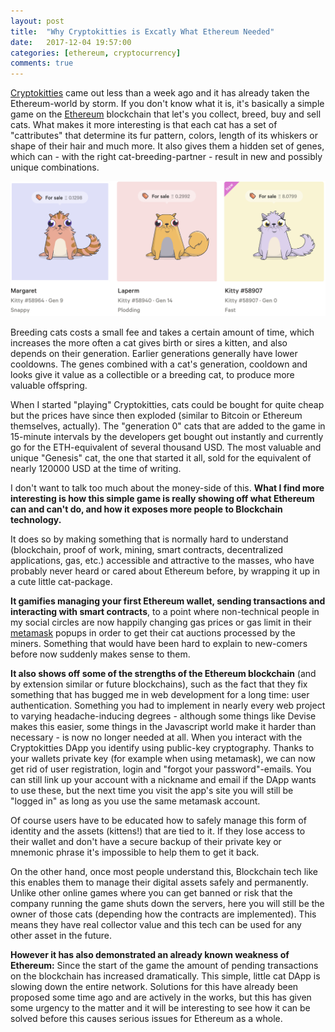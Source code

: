 ```yaml
---
layout: post
title:  "Why Cryptokitties is Excatly What Ethereum Needed"
date:   2017-12-04 19:57:00
categories: [ethereum, cryptocurrency]
comments: true
---
```


[Cryptokitties](https://www.cryptokitties.co) came out less than a week ago and it has already taken the Ethereum-world by storm. If you don't know what it is, it's basically a simple game on the [Ethereum](https://www.ethereum.org) blockchain that let's you collect, breed, buy and sell cats. What makes it more interesting is that each cat has a set of "cattributes" that determine its fur pattern, colors, length of its whiskers or shape of their hair and much more. It also gives them a hidden set of genes, which can - with the right cat-breeding-partner - result in new and possibly unique combinations.

![image-title-here](/img/posts/cryptokitties.png)

Breeding cats costs a small fee and takes a certain amount of time, which increases the more often a cat gives birth or sires a kitten, and also depends on their generation. Earlier generations generally have lower cooldowns. The genes combined with a cat's generation, cooldown and looks give it value as a collectible or a breeding cat, to produce more valuable offspring.

When I started "playing" Cryptokitties, cats could be bought for quite cheap but the prices have since then exploded (similar to Bitcoin or Ethereum themselves, actually). The "generation 0" cats that are added to the game in 15-minute intervals by the developers get bought out instantly and currently go for the ETH-equivalent of several thousand USD. The most valuable and unique "Genesis" cat, the one that started it all, sold for the equivalent of nearly 120000 USD at the time of writing.

I don't want to talk too much about the money-side of this. **What I find more interesting is how this simple game is really showing off what Ethereum can and can't do, and how it exposes more people to Blockchain technology.**

It does so by making something that is normally hard to understand (blockchain, proof of work, mining, smart contracts, decentralized applications, gas, etc.) accessible and attractive to the masses, who have probably never heard or cared about Ethereum before, by wrapping it up in a cute little cat-package.

**It gamifies managing your first Ethereum wallet, sending transactions and interacting with smart contracts**, to a point where non-technical people in my social circles are now happily changing gas prices or gas limit in their [metamask](https://metamask.io) popups in order to get their cat auctions processed by the miners. Something that would have been hard to explain to new-comers before now suddenly makes sense to them.

**It also shows off some of the strengths of the Ethereum blockchain** (and by extension similar or future blockchains), such as the fact that they fix something that has bugged me in web development for a long time: user authentication. Something you had to implement in nearly every web project to varying headache-inducing degrees - although some things like Devise makes this easier, some things in the Javascript world make it harder than necessary - is now no longer needed at all. When you interact with the Cryptokitties DApp you identify using public-key cryptography. Thanks to your wallets private key (for example when using metamask), we can now get rid of user registration, login and "forgot your password"-emails. You can still link up your account with a nickname and email if the DApp wants to use these, but the next time you visit the app's site you will still be "logged in" as long as you use the same metamask account.

Of course users have to be educated how to safely manage this form of identity and the assets (kittens!) that are tied to it. If they lose access to their wallet and don't have a secure backup of their private key or mnemonic phrase it's impossible to help them to get it back.

On the other hand, once most people understand this, Blockchain tech like this enables them to manage their digital assets safely and permanently. Unlike other online games where you can get banned or risk that the company running the game shuts down the servers, here you will still be the owner of those cats (depending how the contracts are implemented). This means they have real collector value and this tech can be used for any other asset in the future.

**However it has also demonstrated an already known weakness of Ethereum:** Since the start of the game the amount of pending transactions on the blockchain has increased dramatically. This simple, little cat DApp is slowing down the entire network. Solutions for this have already been proposed some time ago and are actively in the works, but this has given some urgency to the matter and it will be interesting to see how it can be solved before this causes serious issues for Ethereum as a whole.
